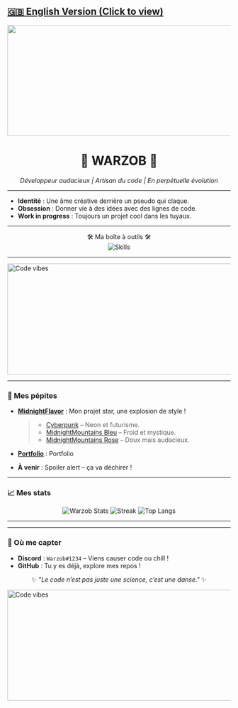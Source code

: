 ## [**🇬🇧 English Version (Click to view)**](/README.md)

<div align="center">
  <img src="https://c.tenor.com/yasksYy1XekAAAAC/tenor.gif" alt="Code vibes" width="3840" height="250"/>
  <h1>🌌 WARZOB 🌌</h1>
  <p><em>Développeur audacieux | Artisan du code | En perpétuelle évolution</em></p>
</div>

---

 - **Identité** : Une âme créative derrière un pseudo qui claque.  
 - **Obsession** : Donner vie à des idées avec des lignes de code.  
 - **Work in progress** : Toujours un projet cool dans les tuyaux.  
  
---

   <p align="center">
                                🛠️ Ma boîte à outils 🛠️
  <br>
  <img src="https://skillicons.dev/icons?i=html,css,lua,js,py,photoshop&perline=6" alt="Skills"/>
  <br>
</p>

---

  <img src="https://c.tenor.com/yasksYy1XekAAAAC/tenor.gif" alt="Code vibes" width="3840" height="250"/>
  
---

### 🌟 Mes pépites
- **[MidnightFlavor](https://github.com/Warzob/MidnightFlavor)** : Mon projet star, une explosion de style !  
  > - [Cyberpunk](https://github.com/Warzob/MidnightFlavor/blob/main/themes/cyberpunk.theme.css) – Neon et futurisme.  
  > - [MidnightMountains Bleu](https://github.com/Warzob/MidnightFlavor/blob/main/themes/midnightmountain-blue.theme.css) – Froid et mystique.  
  > - [MidnightMountains Rose](https://github.com/Warzob/MidnightFlavor/blob/main/themes/midnightmountains-pink.theme.css) – Doux mais audacieux.  


- **[Portfolio](https://github.com/Warzob/Warzob/tree/main/Portfolio)** : Portfolio 


- **À venir** : Spoiler alert – ça va déchirer !  

---

### 📈 Mes stats

<div align="center">
  <img src="https://github-readme-stats.vercel.app/api?username=Warzob&show_icons=true&border_radius=20&bg_color=0d1117&text_color=c9d1d9&title_color=58a6ff&icon_color=58a6ff&hide_border=true&count_private=true" alt="Warzob Stats"/>
  <img src="https://github-readme-streak-stats.herokuapp.com/?user=Warzob&theme=highcontrast&hide_border=true&background=0d1117&stroke=58a6ff&ring=58a6ff&fire=58a6ff&currStreakLabel=58a6ff&sideLabels=c9d1d9" alt="Streak"/>
  <img src="https://github-readme-stats.vercel.app/api/top-langs/?username=Warzob&layout=compact&border_radius=20&bg_color=0d1117&text_color=c9d1d9&title_color=58a6ff&hide_border=true" alt="Top Langs"/>
</div>

---

---

### 📡 Où me capter
- **Discord** : `Warzob#1234` – Viens causer code ou chill !  
- **GitHub** : Tu y es déjà, explore mes repos !  

<div align="center">
  <p>✨ <em>"Le code n’est pas juste une science, c’est une danse."</em> ✨</p>
</div>

  <img src="https://c.tenor.com/yasksYy1XekAAAAC/tenor.gif" alt="Code vibes" width="3840" height="250"/>
